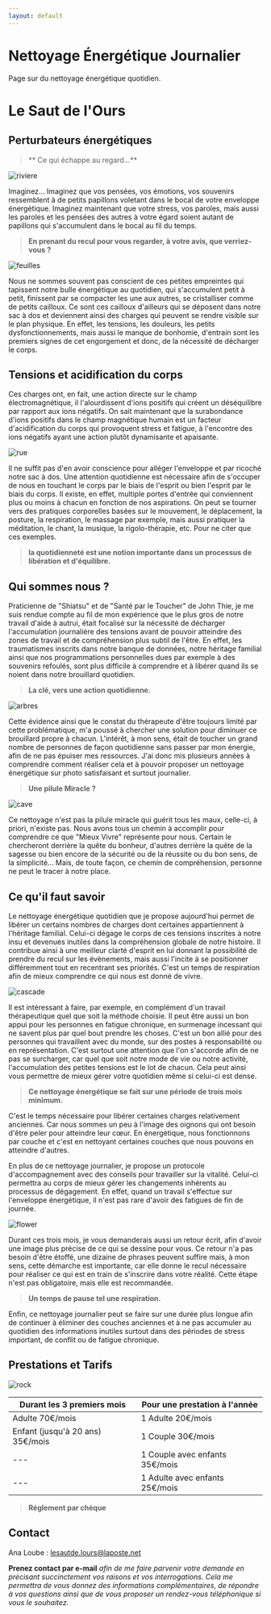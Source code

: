 ```yaml
---
layout: default
---
```


# Nettoyage Énergétique Journalier

Page sur du nettoyage énergétique quotidien.

# Le Saut de l'Ours

## Perturbateurs énergétiques

> ** Ce qui échappe au regard...**




![ riviere ](assets\images\1riviere.JPG)


Imaginez... Imaginez que vos pensées, vos émotions, vos souvenirs ressemblent à de petits
papillons voletant dans le bocal de votre enveloppe énergétique. Imaginez maintenant que
votre stress, vos paroles, mais aussi les paroles et les pensées des autres à votre égard
soient autant de papillons qui s'accumulent dans le bocal au fil du temps.

> **En prenant du recul pour vous regarder, à votre avis, que verriez-vous ?**






![ feuilles ](assets\images\2feuilles.JPG)


Nous ne sommes souvent pas conscient de ces petites empreintes qui tapissent notre bulle
énergétique au quotidien, qui s'accumulent petit à petit, finissent par se compacter les une
aux autres, se cristalliser comme de petits cailloux. Ce sont ces cailloux d'ailleurs qui se
déposent dans notre sac à dos et deviennent ainsi des charges qui peuvent se rendre
visible sur le plan physique. En effet, les tensions, les douleurs, les petits
dysfonctionnements, mais aussi le manque de bonhomie, d'entrain sont les premiers
signes de cet engorgement et donc, de la nécessité de décharger le corps.


## Tensions et acidification du corps

Ces charges ont, en fait, une action directe sur le champ électromagnétique, il l'alourdissent d'ions positifs qui créent un déséquilibre par rapport aux ions négatifs. On sait maintenant que la surabondance d'ions positifs dans le champ magnétique humain est un facteur d'acidification du corps qui provoquent stress et fatigue, à l'encontre des ions négatifs ayant une action plutôt dynamisante et apaisante.



![rue](assets\images\3Rue.JPG)

Il ne suffit pas d'en avoir conscience pour alléger l'enveloppe et par ricoché notre sac à
dos. Une attention quotidienne est nécessaire afin de s'occuper de nous en touchant le
corps par le biais de l'esprit ou bien l'esprit par le biais du corps. Il existe, en effet, multiple portes d'entrée qui conviennent plus ou moins à chacun en fonction de nos aspirations. On
peut se tourner vers des pratiques corporelles basées sur le mouvement, le déplacement, la
posture, la respiration, le massage par exemple, mais aussi
pratiquer la méditation, le chant, la musique, la rigolo-thérapie, etc. Pour ne citer que ces
exemples.


> **la quotidienneté est une notion importante dans un processus de libération et
d'équilibre.**


## Qui sommes nous ?

Praticienne de "Shiatsu" et de "Santé par le Toucher" de John Thie, je me suis rendue
compte au fil de mon expérience que le plus gros de notre travail d'aide à autrui, était
focalisé sur la nécessité de décharger l'accumulation journalière des tensions avant de
pouvoir atteindre des zones de travail et de compréhension plus subtil de l'être. En effet,
les traumatismes inscrits dans notre banque de données, notre héritage familial ainsi que
nos programmations personnelles dues par exemple à des souvenirs refoulés, sont plus
difficile à comprendre et à libérer quand ils se noient dans notre brouillard quotidien.

> **La clé, vers une action quotidienne.**



![ arbres ](assets\images\4arbres.JPG)

Cette évidence ainsi que le constat du thérapeute d'être toujours limité par cette
problématique, m'a poussé à chercher une solution pour diminuer ce brouillard propre à
chacun. L'intérêt, à mon sens, était de toucher un grand nombre de personnes de façon
quotidienne sans passer par mon énergie, afin de ne pas épuiser mes ressources. J'ai donc
mis plusieurs années à comprendre comment réaliser cela et à pouvoir proposer un
nettoyage énergétique sur photo satisfaisant et surtout journalier.


> **Une pilule Miracle ?**



![cave](assets\images\5cave.JPG)

Ce nettoyage n'est pas la pilule miracle qui guérit tous les maux, celle-ci, à priori, n'existe pas. Nous avons tous un chemin à accomplir pour comprendre ce que "Mieux Vivre" représente pour nous. Certain le chercheront derrière la quête du bonheur, d'autres derrière la quête de la sagesse ou bien encore de la sécurité ou de la réussite ou du bon sens, de la simplicité... Mais, de toute façon, ce chemin de compréhension, personne ne peut le tracer à notre place.


## Ce qu'il faut savoir

Le nettoyage énergétique quotidien que je propose aujourd'hui permet de libérer un certains nombres de charges dont certaines appartiennent à l'héritage familial. Celui-ci dégage le corps de ces tensions inscrites à notre insu et devenues inutiles dans la compréhension globale de notre histoire. Il contribue ainsi à une meilleur clarté d'esprit en lui donnant la possibilité de prendre du recul sur les évènements, mais aussi l'incite à se positionner différemment tout en recentrant ses priorités. C'est un temps de respiration afin de mieux comprendre ce qui nous est donné de vivre.



![cascade](assets\images\6cascade.JPG)

Il est intéressant à faire, par exemple, en complément d'un travail thérapeutique quel que soit la méthode choisie. Il peut être aussi un bon appui pour les personnes en fatigue chronique, en surmenage incessant qui ne savent plus par quel bout prendre les choses. C'est un bon allié pour des personnes qui travaillent avec du monde, sur des postes à responsabilité ou en représentation. C'est surtout une attention que l'on s'accorde afin de ne pas se surcharger, car quel que soit notre mode de vie ou notre activité, l'accumulation des petites tensions est le lot de chacun. Cela peut ainsi vous permettre de mieux gérer votre quotidien même si celui-ci est dense.


> **Ce nettoyage énergétique se fait sur une période de trois mois minimum.**

C'est le temps nécessaire pour libérer certaines charges relativement anciennes. Car nous
sommes un peu à l'image des oignons qui ont besoin d'être peler pour atteindre leur cœur.
En énergétique, nous fonctionnons par couche et c'est en nettoyant certaines couches que
nous pouvons en atteindre d'autres.

En plus de ce nettoyage journalier, je propose un protocole d'accompagnement avec des conseils pour travailler sur la vitalité. Celui-ci permettra au corps de mieux gérer les changements inhérents au processus de dégagement. En effet, quand un travail s'effectue sur l'enveloppe énergétique, il n'est pas rare d'avoir des fatigues de fin de journée.



![flower](assets\images\7fower.JPG)

Durant ces trois mois, je vous demanderais aussi un retour écrit, afin d'avoir une image
plus précise de ce qui se dessine pour vous. Ce retour n'a pas besoin d'être étoffé, une
dizaine de phrases peuvent suffire mais, à mon sens, cette démarche est importante, car
elle donne le recul nécessaire pour réaliser ce qui est en train de s'inscrire dans votre
réalité. Cette étape n'est pas obligatoire, mais elle est recommandée.


> **Un temps de pause tel une respiration.**

Enfin, ce nettoyage journalier peut se faire sur une durée plus longue afin de continuer à éliminer des couches anciennes et à ne pas accumuler au quotidien des informations inutiles surtout dans des périodes de stress important, de conflit ou de fatigue chronique.

## Prestations et Tarifs



![rock](assets\images\8rock.JPG)

| Durant les 3 premiers mois | Pour une prestation à l'année |
|--- |---|
| Adulte 70€/mois | 1 Adulte 20€/mois |
| Enfant (jusqu'à 20 ans) 35€/mois | 1 Couple 30€/mois |
|---| 1 Couple avec enfants 35€/mois |
|--- | 1 Adulte avec enfants 25€/mois |

> **Réglement par chèque**


## Contact

 Ana Loube : <a href="mailto:lesautde.lours@laposte.net" target="_blank" rel="noopener">lesautde.lours@laposte.net</a>

**Prenez contact par e-mail** *afin de me faire parvenir votre demande en précisant
succinctement vos raisons et vos interrogations. Cela me permettra de vous donnez des
informations complémentaires, de répondre à vos questions ainsi que de vous proposer un
rendez-vous téléphonique si vous le souhaitez.*
